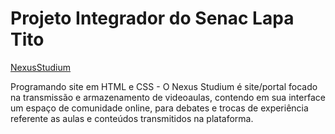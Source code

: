 # Projeto Integrador do Senac Lapa Tito
[NexusStudium](https://standbytheboy.github.io/NexusStudium/)
 
Programando site em HTML e CSS - O Nexus Studium é site/portal focado na transmissão e armazenamento de videoaulas, contendo em sua interface um espaço de comunidade online, para debates e trocas de experiência referente as aulas e conteúdos transmitidos na plataforma.
